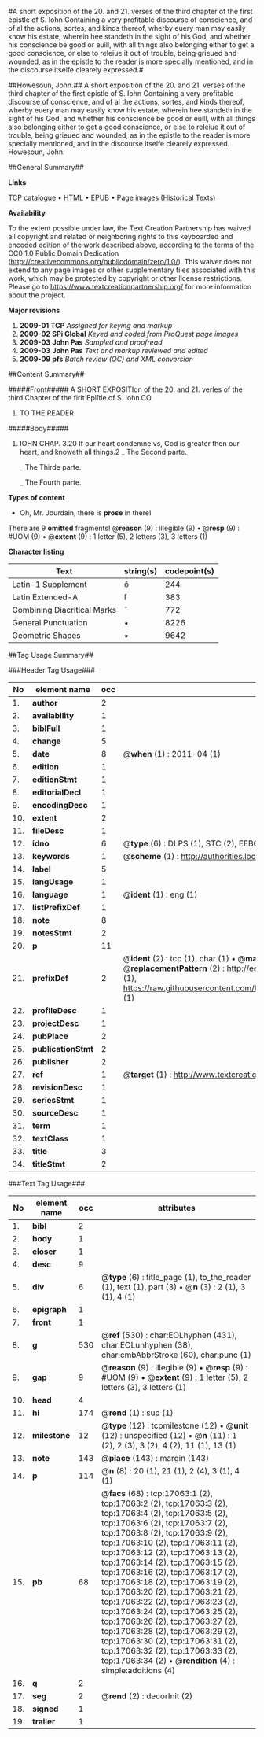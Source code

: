 #A short exposition of the 20. and 21. verses of the third chapter of the first epistle of S. Iohn Containing a very profitable discourse of conscience, and of al the actions, sortes, and kinds thereof, wherby euery man may easily know his estate, wherein hee standeth in the sight of his God, and whether his conscience be good or euill, with all things also belonging either to get a good conscience, or else to releiue it out of trouble, being grieued and wounded, as in the epistle to the reader is more specially mentioned, and in the discourse itselfe clearely expressed.#

##Howesoun, John.##
A short exposition of the 20. and 21. verses of the third chapter of the first epistle of S. Iohn Containing a very profitable discourse of conscience, and of al the actions, sortes, and kinds thereof, wherby euery man may easily know his estate, wherein hee standeth in the sight of his God, and whether his conscience be good or euill, with all things also belonging either to get a good conscience, or else to releiue it out of trouble, being grieued and wounded, as in the epistle to the reader is more specially mentioned, and in the discourse itselfe clearely expressed.
Howesoun, John.

##General Summary##

**Links**

[TCP catalogue](http://www.ota.ox.ac.uk/tcp/)  • 
[HTML](http://tei.it.ox.ac.uk/tcp/Texts-HTML/free/A03/A03759.html)  • 
[EPUB](http://tei.it.ox.ac.uk/tcp/Texts-EPUB/free/A03/A03759.epub) • 
[Page images (Historical Texts)](https://historicaltexts.jisc.ac.uk/eebo-99851772e)

**Availability**

To the extent possible under law, the Text Creation Partnership has waived all copyright and related or neighboring rights to this keyboarded and encoded edition of the work described above, according to the terms of the CC0 1.0 Public Domain Dedication (http://creativecommons.org/publicdomain/zero/1.0/). This waiver does not extend to any page images or other supplementary files associated with this work, which may be protected by copyright or other license restrictions. Please go to https://www.textcreationpartnership.org/ for more information about the project.

**Major revisions**

1. __2009-01__ __TCP__ *Assigned for keying and markup*
1. __2009-02__ __SPi Global__ *Keyed and coded from ProQuest page images*
1. __2009-03__ __John Pas__ *Sampled and proofread*
1. __2009-03__ __John Pas__ *Text and markup reviewed and edited*
1. __2009-09__ __pfs__ *Batch review (QC) and XML conversion*

##Content Summary##

#####Front#####
A SHORT EXPOSITIon of the 20. and 21. verſes of the third Chapter of the firſt Epiſtle of S. Iohn.CO
1. TO THE READER.

#####Body#####
1. IOHN CHAP. 3.20 If our heart condemne vs, God is greater then our heart, and knoweth all things.2
    _ The Second parte.

    _ The Thirde parte.

    _ The Fourth parte.

**Types of content**

  * Oh, Mr. Jourdain, there is **prose** in there!

There are 9 **omitted** fragments! 
 @__reason__ (9) : illegible (9)  •  @__resp__ (9) : #UOM (9)  •  @__extent__ (9) : 1 letter (5), 2 letters (3), 3 letters (1)

**Character listing**


|Text|string(s)|codepoint(s)|
|---|---|---|
|Latin-1 Supplement|ô|244|
|Latin Extended-A|ſ|383|
|Combining             Diacritical Marks|̄|772|
|General Punctuation|•|8226|
|Geometric Shapes|▪|9642|

##Tag Usage Summary##

###Header Tag Usage###

|No|element name|occ|attributes|
|---|---|---|---|
|1.|__author__|2||
|2.|__availability__|1||
|3.|__biblFull__|1||
|4.|__change__|5||
|5.|__date__|8| @__when__ (1) : 2011-04 (1)|
|6.|__edition__|1||
|7.|__editionStmt__|1||
|8.|__editorialDecl__|1||
|9.|__encodingDesc__|1||
|10.|__extent__|2||
|11.|__fileDesc__|1||
|12.|__idno__|6| @__type__ (6) : DLPS (1), STC (2), EEBO-CITATION (1), PROQUEST (1), VID (1)|
|13.|__keywords__|1| @__scheme__ (1) : http://authorities.loc.gov/ (1)|
|14.|__label__|5||
|15.|__langUsage__|1||
|16.|__language__|1| @__ident__ (1) : eng (1)|
|17.|__listPrefixDef__|1||
|18.|__note__|8||
|19.|__notesStmt__|2||
|20.|__p__|11||
|21.|__prefixDef__|2| @__ident__ (2) : tcp (1), char (1)  •  @__matchPattern__ (2) : ([0-9\-]+):([0-9IVX]+) (1), (.+) (1)  •  @__replacementPattern__ (2) : http://eebo.chadwyck.com/downloadtiff?vid=$1&page=$2 (1), https://raw.githubusercontent.com/textcreationpartnership/Texts/master/tcpchars.xml#$1 (1)|
|22.|__profileDesc__|1||
|23.|__projectDesc__|1||
|24.|__pubPlace__|2||
|25.|__publicationStmt__|2||
|26.|__publisher__|2||
|27.|__ref__|1| @__target__ (1) : http://www.textcreationpartnership.org/docs/. (1)|
|28.|__revisionDesc__|1||
|29.|__seriesStmt__|1||
|30.|__sourceDesc__|1||
|31.|__term__|1||
|32.|__textClass__|1||
|33.|__title__|3||
|34.|__titleStmt__|2||


###Text Tag Usage###

|No|element name|occ|attributes|
|---|---|---|---|
|1.|__bibl__|2||
|2.|__body__|1||
|3.|__closer__|1||
|4.|__desc__|9||
|5.|__div__|6| @__type__ (6) : title_page (1), to_the_reader (1), text (1), part (3)  •  @__n__ (3) : 2 (1), 3 (1), 4 (1)|
|6.|__epigraph__|1||
|7.|__front__|1||
|8.|__g__|530| @__ref__ (530) : char:EOLhyphen (431), char:EOLunhyphen (38), char:cmbAbbrStroke (60), char:punc (1)|
|9.|__gap__|9| @__reason__ (9) : illegible (9)  •  @__resp__ (9) : #UOM (9)  •  @__extent__ (9) : 1 letter (5), 2 letters (3), 3 letters (1)|
|10.|__head__|4||
|11.|__hi__|174| @__rend__ (1) : sup (1)|
|12.|__milestone__|12| @__type__ (12) : tcpmilestone (12)  •  @__unit__ (12) : unspecified (12)  •  @__n__ (11) : 1 (2), 2 (3), 3 (2), 4 (2), 11 (1), 13 (1)|
|13.|__note__|143| @__place__ (143) : margin (143)|
|14.|__p__|114| @__n__ (8) : 20 (1), 21 (1), 2 (4), 3 (1), 4 (1)|
|15.|__pb__|68| @__facs__ (68) : tcp:17063:1 (2), tcp:17063:2 (2), tcp:17063:3 (2), tcp:17063:4 (2), tcp:17063:5 (2), tcp:17063:6 (2), tcp:17063:7 (2), tcp:17063:8 (2), tcp:17063:9 (2), tcp:17063:10 (2), tcp:17063:11 (2), tcp:17063:12 (2), tcp:17063:13 (2), tcp:17063:14 (2), tcp:17063:15 (2), tcp:17063:16 (2), tcp:17063:17 (2), tcp:17063:18 (2), tcp:17063:19 (2), tcp:17063:20 (2), tcp:17063:21 (2), tcp:17063:22 (2), tcp:17063:23 (2), tcp:17063:24 (2), tcp:17063:25 (2), tcp:17063:26 (2), tcp:17063:27 (2), tcp:17063:28 (2), tcp:17063:29 (2), tcp:17063:30 (2), tcp:17063:31 (2), tcp:17063:32 (2), tcp:17063:33 (2), tcp:17063:34 (2)  •  @__rendition__ (4) : simple:additions (4)|
|16.|__q__|2||
|17.|__seg__|2| @__rend__ (2) : decorInit (2)|
|18.|__signed__|1||
|19.|__trailer__|1||
